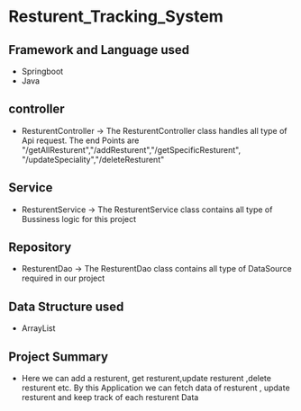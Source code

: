 # Resturent_Tracking_System

## Framework and Language used
* Springboot
* Java

## controller
* ResturentController -> The ResturentController class handles all type of Api request. The end Points are  "/getAllResturent","/addResturent","/getSpecificResturent",
"/updateSpeciality","/deleteResturent"
## Service
* ResturentService -> The ResturentService class contains all type of Bussiness logic for this project 

## Repository
* ResturentDao -> The ResturentDao class contains all type of 
DataSource required in our project 


## Data Structure used
* ArrayList

## Project Summary
* Here we can add a resturent, get resturent,update resturent ,delete resturent etc. By this Application we can fetch data of resturent , update resturent and keep track of each resturent Data 